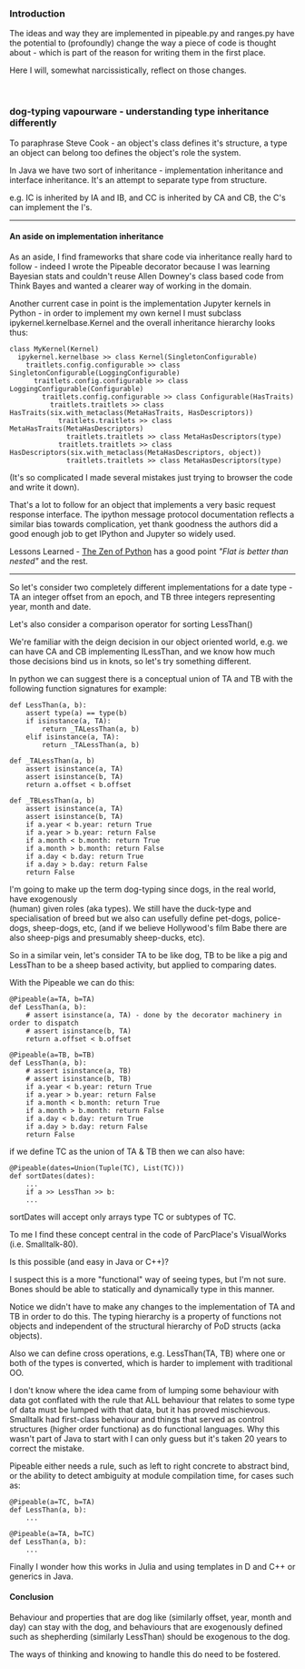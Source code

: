 ### Introduction

The ideas and way they are implemented in pipeable.py and ranges.py have the 
potential to (profoundly) change the way a piece of code is thought about - which is part 
of the reason for writing them in the first place.

Here I will, somewhat narcissistically, reflect on those changes.

<br>

### dog-typing vapourware - understanding type inheritance differently

To paraphrase Steve Cook - an object's class defines it's structure, a type an 
object can belong too defines the object's role the system.

In Java we have two sort of inheritance - implementation inheritance and 
interface inheritance. It's an attempt to separate type from structure.

e.g. IC is inherited by IA and IB, and CC is inherited by CA and CB, the C's 
can implement the I's.

---
#### An aside on implementation inheritance

As an aside, I find frameworks that share code via inheritance really hard to 
follow - indeed I wrote the Pipeable decorator because I was learning Bayesian 
stats and couldn't reuse Allen Downey's class based code from Think Bayes and 
wanted a clearer way of working in the domain.

Another current case in point is the implementation Jupyter kernels in Python - in 
order to implement my own kernel I must subclass ipykernel.kernelbase.Kernel 
and the overall inheritance hierarchy looks thus:

```
class MyKernel(Kernel)
  ipykernel.kernelbase >> class Kernel(SingletonConfigurable)
    traitlets.config.configurable >> class SingletonConfigurable(LoggingConfigurable)
      traitlets.config.configurable >> class LoggingConfigurable(Configurable)
        traitlets.config.configurable >> class Configurable(HasTraits)
          traitlets.traitlets >> class HasTraits(six.with_metaclass(MetaHasTraits, HasDescriptors))
            traitlets.traitlets >> class MetaHasTraits(MetaHasDescriptors)
              traitlets.traitlets >> class MetaHasDescriptors(type)
            traitlets.traitlets >> class HasDescriptors(six.with_metaclass(MetaHasDescriptors, object))
              traitlets.traitlets >> class MetaHasDescriptors(type)
```

(It's so complicated I made several mistakes just trying to browser the code and write it down).

That's a lot to follow for an object that implements a very basic request response 
interface. The ipython message protocol documentation reflects a similar bias towards 
complication, yet thank goodness the authors did a good enough job to get 
IPython and Jupyter so widely used.

Lessons Learned - [The Zen of Python](https://www.python.org/dev/peps/pep-0020/) 
has a good point *"Flat is better than nested"* and the rest.

---

So let's consider two completely different implementations for a date type - TA an integer 
offset from an epoch, and TB three integers representing year, month and date.

Let's also consider a comparison operator for sorting LessThan()

We're familiar with the deign decision in our object oriented world, e.g. we can have 
CA and CB implementing ILessThan, and we know how much those decisions bind us in 
knots, so let's try something different.

In python we can suggest there is a conceptual union of TA and TB with the following 
function signatures for example:

```
def LessThan(a, b):
    assert type(a) == type(b)
    if isinstance(a, TA):
        return _TALessThan(a, b)
    elif isinstance(a, TA):
        return _TALessThan(a, b)
    
def _TALessThan(a, b)
    assert isinstance(a, TA)
    assert isinstance(b, TA)
    return a.offset < b.offset

def _TBLessThan(a, b)
    assert isinstance(a, TA)
    assert isinstance(b, TA)
    if a.year < b.year: return True
    if a.year > b.year: return False
    if a.month < b.month: return True
    if a.month > b.month: return False
    if a.day < b.day: return True
    if a.day > b.day: return False
    return False
```

I'm going to make up the term dog-typing since dogs, in the real world, have exogenously  
(human) given roles (aka types). We still have the duck-type and specialisation of breed 
but we also can usefully define pet-dogs, police-dogs, sheep-dogs, etc, (and if we 
believe Hollywood's film Babe there are also sheep-pigs and presumably sheep-ducks, etc).

So in a similar vein, let's consider TA to be like dog, TB to be like a pig and 
LessThan to be a sheep based activity, but applied to comparing dates.

With the Pipeable we can do this:

```
@Pipeable(a=TA, b=TA)
def LessThan(a, b):
    # assert isinstance(a, TA) - done by the decorator machinery in order to dispatch
    # assert isinstance(b, TA)
    return a.offset < b.offset

@Pipeable(a=TB, b=TB)
def LessThan(a, b):
    # assert isinstance(a, TB)
    # assert isinstance(b, TB)
    if a.year < b.year: return True
    if a.year > b.year: return False
    if a.month < b.month: return True
    if a.month > b.month: return False
    if a.day < b.day: return True
    if a.day > b.day: return False
    return False
```

if we define TC as the union of TA & TB then we can also have:

```
@Pipeable(dates=Union(Tuple(TC), List(TC)))
def sortDates(dates):
    ...
    if a >> LessThan >> b:
    ...
```

sortDates will accept only arrays type TC or subtypes of TC.

To me I find these concept central in the code of ParcPlace's VisualWorks (i.e. 
Smalltalk-80).

Is this possible (and easy in Java or C++)? 

I suspect this is a more "functional" way of seeing types, but I'm not sure. Bones 
should be able to statically and dynamically type in this manner. 

Notice we didn't have to make any changes to the implementation of TA and TB in order 
to do this. The typing hierarchy is a property of functions not objects and independent 
of the structural hierarchy of PoD structs (acka objects).

Also we can define cross operations, e.g. LessThan(TA, TB) where one or both of the 
types is converted, which is harder to implement with traditional OO.

I don't know where the idea came from of lumping some behaviour with data got 
conflated with the rule that ALL behaviour that relates to some type of data must be 
lumped with that data, but it has proved mischievous. Smalltalk had first-class 
behaviour and things that served as control structures (higher order functiona) as 
do functional languages. Why this wasn't part of Java to start
with I can only guess but it's taken 20 years to correct the mistake.


Pipeable either needs a rule, such as left to right concrete to abstract bind, or the 
ability to detect ambiguity at module compilation time, for cases such as:

```
@Pipeable(a=TC, b=TA)
def LessThan(a, b):
    ...

@Pipeable(a=TA, b=TC)
def LessThan(a, b):
    ...
```

Finally I wonder how this works in Julia and using templates in D and C++ or 
generics in Java.

#### Conclusion

Behaviour and properties that are dog like (similarly offset, year, month and day) can 
stay with the dog, and behaviours that are exogenously defined such as shepherding 
(similarly LessThan) should be exogenous to the dog. 

The ways of thinking and knowing to handle this do need to be fostered. 